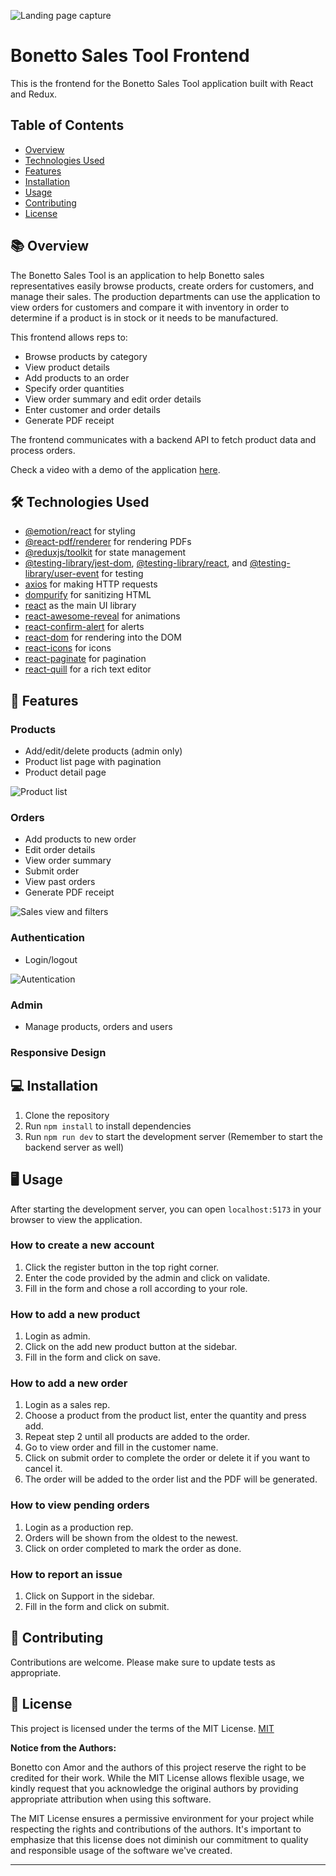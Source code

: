 ![Landing page capture](../frontend/src/assets/Screenshot3.png)

# Bonetto Sales Tool Frontend

This is the frontend for the Bonetto Sales Tool application built with React and Redux.

## Table of Contents

- [Overview](#📚-overview)
- [Technologies Used](#🛠-technologies-used)
- [Features](#🎁-features)
- [Installation](#💻-installation)
- [Usage](#🖥️-usage)
- [Contributing](#🤝-contributing)
- [License](#📜-license)


## 📚 Overview

The Bonetto Sales Tool is an application to help Bonetto sales representatives easily browse products, create orders for customers, and manage their sales. The production departments can use the application to view orders for customers and compare it with inventory in order to determine if a product is in stock or it needs to be manufactured.

This frontend allows reps to:

- Browse products by category
- View product details
- Add products to an order
- Specify order quantities
- View order summary and edit order details
- Enter customer and order details
- Generate PDF receipt

The frontend communicates with a backend API to fetch product data and process orders.

Check a video with a demo of the application [here](https://www.youtube.com/watch?v=qUA44qn9nQg).

## 🛠 Technologies Used

- [@emotion/react](https://www.npmjs.com/package/@emotion/react) for styling
- [@react-pdf/renderer](https://www.npmjs.com/package/@react-pdf/renderer) for rendering PDFs
- [@reduxjs/toolkit](https://www.npmjs.com/package/@reduxjs/toolkit) for state management
- [@testing-library/jest-dom](https://www.npmjs.com/package/@testing-library/jest-dom), [@testing-library/react](https://www.npmjs.com/package/@testing-library/react), and [@testing-library/user-event](https://www.npmjs.com/package/@testing-library/user-event) for testing
- [axios](https://www.npmjs.com/package/axios) for making HTTP requests
- [dompurify](https://www.npmjs.com/package/dompurify) for sanitizing HTML
- [react](https://www.npmjs.com/package/react) as the main UI library
- [react-awesome-reveal](https://www.npmjs.com/package/react-awesome-reveal) for animations
- [react-confirm-alert](https://www.npmjs.com/package/react-confirm-alert) for alerts
- [react-dom](https://www.npmjs.com/package/react-dom) for rendering into the DOM
- [react-icons](https://www.npmjs.com/package/react-icons) for icons
- [react-paginate](https://www.npmjs.com/package/react-paginate) for pagination
- [react-quill](https://www.npmjs.com/package/react-quill) for a rich text editor

## 🎁 Features

### Products

- Add/edit/delete products (admin only)
- Product list page with pagination
- Product detail page

![Product list](../frontend/src/assets/Screenshot5.png)

### Orders

- Add products to new order
- Edit order details
- View order summary
- Submit order
- View past orders
- Generate PDF receipt

![Sales view and filters](../frontend/src/assets/Screenshot2.png)

### Authentication

- Login/logout

![Autentication](../frontend/src/assets/Screenshot4.png)

### Admin

- Manage products, orders and users 

### Responsive Design

## 💻 Installation

1. Clone the repository
2. Run `npm install` to install dependencies
3. Run `npm run dev` to start the development server
(Remember to start the backend server as well)

## 🖥️ Usage

After starting the development server, you can open `localhost:5173` in your browser to view the application.

### How to create a new account

1. Click the register button in the top right corner.
2. Enter the code provided by the admin and click on validate.
3. Fill in the form and chose a roll according to your role.

### How to add a new product

1. Login as admin.
2. Click on the add new product button at the sidebar.
3. Fill in the form and click on save.

### How to add a new order

1. Login as a sales rep.
2. Choose a product from the product list, enter the quantity and press add.
3. Repeat step 2 until all products are added to the order.
4. Go to view order and fill in the customer name.
5. Click on submit order to complete the order or delete it if you want to cancel it.
6. The order will be added to the order list and the PDF will be generated.

### How to view pending orders

1. Login as a production rep.
2. Orders will be shown from the oldest to the newest.
3. Click on order completed to mark the order as done.

### How to report an issue

1. Click on Support in the sidebar.
2. Fill in the form and click on submit.


## 🤝 Contributing

Contributions are welcome. Please make sure to update tests as appropriate.

## 📜 License

This project is licensed under the terms of the MIT License.
[MIT](https://choosealicense.com/licenses/mit/)

**Notice from the Authors:**

Bonetto con Amor and the authors of this project reserve the right to be credited for their work. While the MIT License allows flexible usage, we kindly request that you acknowledge the original authors by providing appropriate attribution when using this software.

The MIT License ensures a permissive environment for your project while respecting the rights and contributions of the authors. It's important to emphasize that this license does not diminish our commitment to quality and responsible usage of the software we've created.

---

